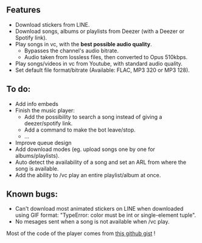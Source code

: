 ## Features

- Download stickers from LINE.
- Download songs, albums or playlists from Deezer (with a Deezer or Spotify link).
- Play songs in vc, with the **best possible audio quality**.
  - Bypasses the channel's audio bitrate.
  - Audio taken from lossless files, then converted to Opus 510kbps.
- Play songs/videos in vc from Youtube, with standard audio quality.
- Set default file format/bitrate (Available: FLAC, MP3 320 or MP3 128).

## To do:

- Add info embeds
- Finish the music player:
  - Add the possibility to search a song instead of giving a deezer/spotify link.
  - Add a command to make the bot leave/stop.
  - ...
- Improve queue design
- Add download modes (eg. upload songs one by one for albums/playlists).
- Auto detect the availability of a song and set an ARL from where the song is available.
- Add the ability to /vc play an entire playlist/album at once.

## Known bugs:

- Can't download most animated stickers on LINE when downloaded using GIF format: "TypeError: color must be int or single-element tuple".
- No mesages sent when a song is not available when /vc play.

Most of the code of the player comes from [this github gist](https://gist.github.com/aliencaocao/83690711ef4b6cec600f9a0d81f710e5) !
